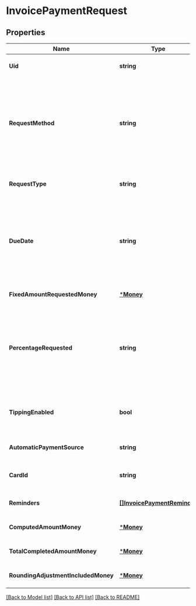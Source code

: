 # InvoicePaymentRequest

## Properties
Name | Type | Description | Notes
------------ | ------------- | ------------- | -------------
**Uid** | **string** | The Square-generated ID of the payment request in an [invoice](https://developer.squareup.com/reference/square_2024-01-18/objects/Invoice). | [optional] [default to null]
**RequestMethod** | **string** | Indicates how Square processes the payment request. DEPRECATED at version 2021-01-21. Replaced by the &#x60;Invoice.delivery_method&#x60; and &#x60;InvoicePaymentRequest.automatic_payment_source&#x60; fields.  One of the following is required when creating an invoice: - (Recommended) The &#x60;delivery_method&#x60; field of the invoice. To configure an automatic payment, the &#x60;automatic_payment_source&#x60; field of the payment request is also required. - This &#x60;request_method&#x60; field. Note that &#x60;invoice&#x60; objects returned in responses do not include &#x60;request_method&#x60;. | [optional] [default to null]
**RequestType** | **string** | Identifies the payment request type. This type defines how the payment request amount is determined.  This field is required to create a payment request. | [optional] [default to null]
**DueDate** | **string** | The due date (in the invoice&#x27;s time zone) for the payment request, in &#x60;YYYY-MM-DD&#x60; format. This field is required to create a payment request. If an &#x60;automatic_payment_source&#x60; is defined for the request, Square charges the payment source on this date.  After this date, the invoice becomes overdue. For example, a payment &#x60;due_date&#x60; of 2021-03-09 with a &#x60;timezone&#x60; of America/Los\\_Angeles becomes overdue at midnight on March 9 in America/Los\\_Angeles (which equals a UTC timestamp of 2021-03-10T08:00:00Z). | [optional] [default to null]
**FixedAmountRequestedMoney** | [***Money**](Money.md) |  | [optional] [default to null]
**PercentageRequested** | **string** | Specifies the amount for the payment request in percentage:  - When the payment &#x60;request_type&#x60; is &#x60;DEPOSIT&#x60;, it is the percentage of the order&#x27;s total amount. - When the payment &#x60;request_type&#x60; is &#x60;INSTALLMENT&#x60;, it is the percentage of the order&#x27;s total less  the deposit, if requested. The sum of the &#x60;percentage_requested&#x60; in all installment  payment requests must be equal to 100.  You cannot specify this when the payment &#x60;request_type&#x60; is &#x60;BALANCE&#x60; or when the  payment request specifies the &#x60;fixed_amount_requested_money&#x60; field. | [optional] [default to null]
**TippingEnabled** | **bool** | If set to true, the Square-hosted invoice page (the &#x60;public_url&#x60; field of the invoice)  provides a place for the customer to pay a tip.   This field is allowed only on the final payment request   and the payment &#x60;request_type&#x60; must be &#x60;BALANCE&#x60; or &#x60;INSTALLMENT&#x60;. | [optional] [default to null]
**AutomaticPaymentSource** | **string** | The payment method for an automatic payment.  The default value is &#x60;NONE&#x60;. | [optional] [default to null]
**CardId** | **string** | The ID of the credit or debit card on file to charge for the payment request. To get the cards on file for a customer, call [ListCards](https://developer.squareup.com/reference/square_2024-01-18/cards-api/list-cards) and include the &#x60;customer_id&#x60; of the invoice recipient. | [optional] [default to null]
**Reminders** | [**[]InvoicePaymentReminder**](InvoicePaymentReminder.md) | A list of one or more reminders to send for the payment request. | [optional] [default to null]
**ComputedAmountMoney** | [***Money**](Money.md) |  | [optional] [default to null]
**TotalCompletedAmountMoney** | [***Money**](Money.md) |  | [optional] [default to null]
**RoundingAdjustmentIncludedMoney** | [***Money**](Money.md) |  | [optional] [default to null]

[[Back to Model list]](../README.md#documentation-for-models) [[Back to API list]](../README.md#documentation-for-api-endpoints) [[Back to README]](../README.md)

